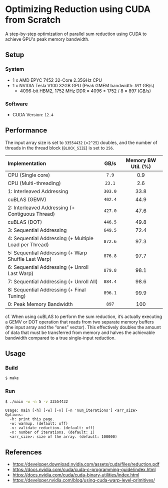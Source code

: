 # Optimizing Reduction using CUDA from Scratch
A step-by-step optimization of parallel sum reduction using CUDA to achieve GPU's peak memory bandwidth.


## Setup
### System
- 1 x AMD EPYC 7452 32-Core 2.35GHz CPU
- 1 x NVIDIA Tesla V100 32GB GPU (Peak GMEM bandwidth: `897` GB/s)
  - 4096-bit HBM2, 1752 MHz DDR = 4096 * 1752 / 8 = 897 (GB/s)

### Software
- CUDA Version: `12.4`


## Performance
The input array size is set to `33554432` (=`2^25`) doubles, and the number of threads in the thread block (`BLOCK_SIZE`) is set to `256`.

Implementation                                         | GB/s        | Memory BW Util. (%)
:------------------------------------------------------|:-----------:|:--------------------:
CPU (Single core)                                      | `7.9`       | 0.9
CPU (Multi-threading)                                  | `23.1`      | 2.6
1: Interleaved Addressing                              | `303.0`     | 33.8
cuBLAS (GEMV)                                          | `402.4`     | 44.9
2: Interleaved Addressing (+ Contiguous Thread)        | `427.0`     | 47.6
cuBLAS (DOT)                                           | `446.5`     | 49.8
3: Sequential Addressing                               | `649.5`     | 72.4
4: Sequential Addressing (+ Multiple Load per Thread)  | `872.6`     | 97.3
5: Sequential Addressing (+ Warp Shuffle Last Warp)    | `876.8`     | 97.7
6: Sequential Addressing (+ Unroll Last Warp)          | `879.8`     | 98.1
7: Sequential Addressing (+ Unroll All)                | `884.4`     | 98.6
8: Sequential Addressing (+ Final Tuning)              | `896.1`     | 99.9
0: Peak Memory Bandwidth                               | `897`       | 100

cf. When using cuBLAS to perform the sum reduction, it’s actually executing a GEMV or DOT operation that reads from two separate memory buffers (the input array and the “ones” vector). This effectively doubles the amount of data that must be transferred from memory and halves the achievable bandwidth compared to a true single-input reduction.


## Usage
### Build
```bash
$ make
```
### Run
```bash
$ ./main -w -n 5 -v 33554432
```
```
Usage: main [-h] [-w] [-v] [-n 'num_iterations'] <arr_size>
Options:
  -h: print this page.
  -w: warmup. (default: off)
  -v: validate reduction. (default: off)
  -n: number of iterations. (default: 1)
  <arr_size>: size of the array. (default: 100000)
```

## References
- https://developer.download.nvidia.com/assets/cuda/files/reduction.pdf
- https://docs.nvidia.com/cuda/cuda-c-programming-guide/index.html
- https://docs.nvidia.com/cuda/cuda-binary-utilities/index.html
- https://developer.nvidia.com/blog/using-cuda-warp-level-primitives/